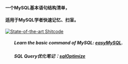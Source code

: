 #### 一个MySQL基本语句结构清单，

#### 适用于MySQL学者快速记忆、扫盲。

[![State-of-the-art Shitcode](https://img.shields.io/static/v1?label=State-of-the-art&message=Shitcode&color=7B5804)](https://github.com/trekhleb/state-of-the-art-shitcode)

##### &emsp;&emsp;Learn the basic command of MySQL: [easyMySQL](./easyMySQL.md).

##### &emsp;&emsp;SQL Query优化笔记：[sqlOptimize](./sqlOptimize.md)